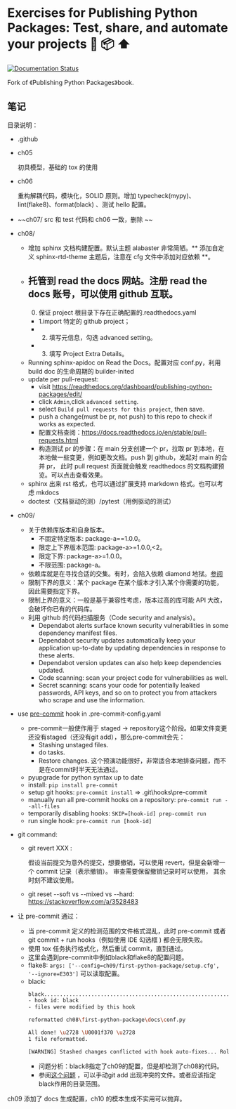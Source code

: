 # Exercises for Publishing Python Packages: Test, share, and automate your projects 🐍 📦 ⬆️

[![Documentation Status](https://readthedocs.org/projects/publishing-python-packages/badge/?version=latest)](https://publishing-python-packages.readthedocs.io/en/latest/?badge=latest)

Fork of 《Publishing Python Packages》book.

## 笔记

目录说明：

- .github
- ch05

  初具模型，基础的 tox 的使用
- ch06

  重构解耦代码，模块化，SOLID 原则。增加 typecheck(mypy)、lint(flake8)、format(black) 、测试 hello 配置。
- ~~ch07/ src 和 test 代码和 ch06 一致，删除 ~~
- ch08/
  - 增加 sphinx 文档构建配置。默认主题 alabaster 非常简陋。** 添加自定义 sphinx-rtd-theme 主题后，注意在 cfg 文件中添加对应依赖 **。
  - 托管到 read the docs 网站。注册 read the docs 账号，可以使用 github 互联。
    -
      0. 保证 project 根目录下存在正确配置的.readthedocs.yaml
    - 1.import 特定的 github project；
    -
      2. 填写元信息，勾选 advanced setting。
    -
      3. 填写 Project Extra Details。
  - Running sphinx-apidoc on Read the Docs。配置对应 conf.py，利用 build doc 的生命周期的 builder-inited
  - update per pull-request:
    - visit https://readthedocs.org/dashboard/publishing-python-packages/edit/
    - click `Admin`,click `advanced setting`.
    - select `Build pull requests for this project`, then save.
    - push a change(must be pr, not push) to this repo to check if works as expected.
    - 配置文档查阅：https://docs.readthedocs.io/en/stable/pull-requests.html
    - 构造测试 pr 的步骤：在 main 分支创建一个 pr，拉取 pr 到本地，在本地做一些变更，例如更改文档。push 到 github，发起对 main 的合并 pr， 此时 pull request 页面就会触发
      readthedocs 的文档构建预览。可以点击查看效果。
  - sphinx 出来 rst 格式，也可以通过扩展支持 markdown 格式。也可以考虑 mkdocs
  - doctest（文档驱动的测）/pytest（用例驱动的测试）
- ch09/
  - 关于依赖库版本和自身版本。
    - 不固定特定版本: package-a==1.0.0。
    - 限定上下界版本范围: package-a>=1.0.0,<2。
    - 限定下界: package-a>=1.0.0。
    - 不限范围: package-a。
  - 依赖库就是在寻找合适的交集。有时，会陷入依赖 diamond 地狱。[参阅](https://livebook.manning.com/book/publishing-python-packages/chapter-9/v-10)
  - 限制下界的意义：某个 package 在某个版本才引入某个你需要的功能，因此需要指定下界。
  - 限制上界的意义：一般是基于兼容性考虑，版本过高的库可能 API 大改，会破坏你已有的代码库。
  - 利用 github 的代码扫描服务（Code security and analysis）。
    - Dependabot alerts surface known security vulnerabilities in some dependency manifest files.
    - Dependabot security updates automatically keep your application up-to-date by updating dependencies in response to
      these alerts.
    - Dependabot version updates can also help keep dependencies updated.
    - Code scanning: scan your project code for vulnerabilities as well.
    - Secret scanning: scans your code for potentially leaked passwords, API keys, and so on to protect you from
      attackers who scrape and use the information.
- use [pre-commit](https://pre-commit.com/) hook in .pre-commit-config.yaml
  - pre-commit一般使作用于 staged -> repository这个阶段。如果文件变更还没有staged（还没有git add），那么pre-commit会先：
     - Stashing unstaged files.
     - do tasks.
     - Restore changes.
    这个预演功能很好，非常适合本地排查问题，而不是在commit时半天无法通过。
  - pyupgrade for python syntax up to date
  - install: `pip install pre-commit`
  - setup git hooks: `pre-commit install` => .git\hooks\pre-commit
  - manually run all pre-commit hooks on a repository: `pre-commit run --all-files`
  - temporarily disabling hooks: `SKIP=[hook-id] prep-commit run`
  - run single hook: `pre-commit run [hook-id]`
- git command:
  - git revert XXX :

    假设当前提交为意外的提交，想要撤销，可以使用 revert，但是会新增一个 commit 记录（表示撤销）。 审查需要保留撤销记录时可以使用， 其余时刻不建议使用。
  - git reset --soft vs --mixed vs --hard: https://stackoverflow.com/a/3528483

- 让 pre-commit 通过：
  - 当 pre-commit 定义的检测范围的文件格式混乱，此时 pre-commit 或者 git commit + run hooks（例如使用 IDE 勾选框 ) 都会无限失败。
  - 使用 tox 任务执行格式化，然后重试 commit，直到通过。
  - 这里会遇到pre-commit中例如black和flake8的配置问题。
  - flake8: `args: ['--config=ch09/first-python-package/setup.cfg', '--ignore=E303']` 可以读取配置。
  - black: 
    ```bash
    black....................................................................Failed
    - hook id: black
    - files were modified by this hook
    
    reformatted ch08\first-python-package\docs\conf.py
    
    All done! \u2728 \U0001f370 \u2728
    1 file reformatted.
    
    [WARNING] Stashed changes conflicted with hook auto-fixes... Rolling back fixes...
    ```
    - 问题分析：black8指定了ch09的配置，但是却检测了ch08的代码。
    - 参阅[这个问题](https://stackoverflow.com/a/74046827) ，可以手动git add 出现冲突的文件。或者应该指定black作用的目录范围。

ch09 添加了 docs 生成配置，ch10 的模本生成不实用可以抛弃。
